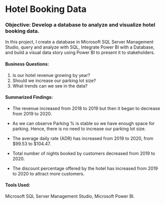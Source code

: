 # Hotel Booking Data

### Objective: Develop a database to analyze and visualize hotel booking data. 

In this project, I create a database in Microsoft SQL Server Management Studio, query and analyze with SQL, Integrate Power BI with a Database, and build a visual data story using Power BI to present it to stakeholders.

#### Business Questions:

1) Is our hotel revenue growing by year?
2) Should we increase our parking lot size?
3) What trends can we see in the data? 

#### Summarized Findings:

* The revenue increased from 2018 to 2019 but then it began to decrease from 2019 to 2020.

* As we can observe Parking % is stable so we have enough space for parking. Hence, there is no need to increase our parking lot size. 

* The average daily rate (ADR) has increased from 2019 to 2020, from $99.53 to $104.47.

* Total number of nights booked by customers decreased from 2019 to 2020.

* The discount percentage offered by the hotel has increased from 2019 to 2020 to attract more customers.

#### Tools Used: 

Microsoft SQL Server Management Studio, Microsoft Power BI.
